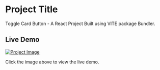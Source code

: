 # Project Title

Toggle Card Button - A React Project Built using VITE package Bundler.

## Live Demo

[![Project Image](./ToggleCard.png)](https://app.netlify.com/sites/togglecard-shankar/)

Click the image above to view the live demo.
